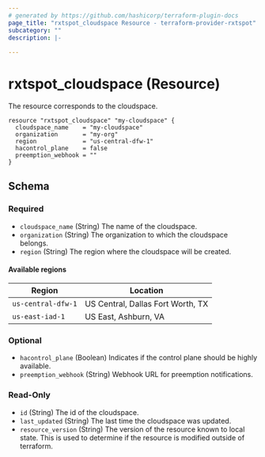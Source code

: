 ```yaml
---
# generated by https://github.com/hashicorp/terraform-plugin-docs
page_title: "rxtspot_cloudspace Resource - terraform-provider-rxtspot"
subcategory: ""
description: |-
  
---
```


# rxtspot_cloudspace (Resource)

The resource corresponds to the cloudspace.

```hcl
resource "rxtspot_cloudspace" "my-cloudspace" {
  cloudspace_name    = "my-cloudspace"
  organization       = "my-org"
  region             = "us-central-dfw-1"
  hacontrol_plane    = false
  preemption_webhook = ""
}
```


<!-- schema generated by tfplugindocs -->
## Schema

### Required

- `cloudspace_name` (String) The name of the cloudspace.
- `organization` (String) The organization to which the cloudspace belongs.
- `region` (String) The region where the cloudspace will be created.

#### Available regions

| Region           | Location                          |
|------------------|-----------------------------------|
| `us-central-dfw-1` | US Central, Dallas Fort Worth, TX |
| `us-east-iad-1`| US East, Ashburn, VA              |


### Optional

- `hacontrol_plane` (Boolean) Indicates if the control plane should be highly available.
- `preemption_webhook` (String) Webhook URL for preemption notifications.

### Read-Only

- `id` (String) The id of the cloudspace.
- `last_updated` (String) The last time the cloudspace was updated.
- `resource_version` (String) The version of the resource known to local state. This is used to determine if the resource is modified outside of terraform.
